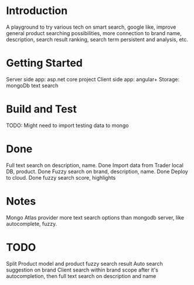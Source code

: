 # Introduction 
A playground to try various tech on smart search, google like, improve general product searching possibilities, more connection to brand name, description, search result ranking, search term persistent and analysis, etc.

# Getting Started
Server side app: asp.net core project
Client side app: angular+
Storage: mongoDb text search

# Build and Test
TODO: Might need to import testing data to mongo

# Done
Full text search on description, name. Done
Import data from Trader local DB, product. Done
Fuzzy search on brand, description, name. Done
Deploy to cloud. Done
fuzzy search score, highlights

# Notes
Mongo Atlas provider more text search options than mongodb server, like autocomplete, fuzzy.

# TODO
Split Product model and product fuzzy search result
Auto search suggestion on brand
Client search within brand scope after it's autocompletion, then full text search on description and name
